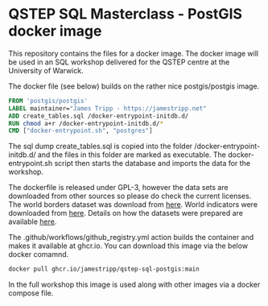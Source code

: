 # QSTEP SQL Masterclass - PostGIS docker image

This repository contains the files for a docker image. The docker image will be used in an SQL workshop delivered for the QSTEP centre at the University of Warwick.

The docker file (see below) builds on the rather nice postgis/postgis image. 

```dockerfile
FROM 'postgis/postgis'
LABEL maintainer="James Tripp - https://jamestripp.net"
ADD create_tables.sql /docker-entrypoint-initdb.d/
RUN chmod a+r /docker-entrypoint-initdb.d/*
CMD ["docker-entrypoint.sh", "postgres"]
```

The sql dump create_tables.sql is copied into the folder /docker-entrypoint-initdb.d/ and the files in this folder are marked as executable. The docker-entrypoint.sh script then starts the database and imports the data for the workshop.

The dockerfile is released under GPL-3, however the data sets are downloaded from other sources so please do check the current licenses. The world borders dataset was download from [here](http://thematicmapping.org/downloads/world_borders.php). World indicators were downloaded from [here](https://databank.worldbank.org/reports.aspx?source=world-development-indicators). Details on how the datasets were prepared are available [here](https://github.com/jamestripp/qstep-sql/tree/master/1_preparation).

The .github/workflows/github_registry.yml action builds the container and makes it available at ghcr.io. You can download this image via the below docker comamnd.

```bash
docker pull ghcr.io/jamestripp/qstep-sql-postgis:main
```

In the full workshop this image is used along with other images via a docker compose file.